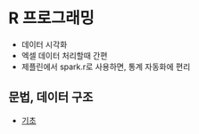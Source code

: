 # R 프로그래밍
- 데이터 시각화
- 엑셀 데이터 처리할때 간편
- 제플린에서 spark.r로 사용하면, 통계 자동화에 편리

## 문법, 데이터 구조
- [기초](http://dsmoon.tistory.com/entry/R%EC%96%B8%EC%96%B41%EC%8B%9C%EC%9E%91%ED%95%98%EA%B8%B0?category=495494)
